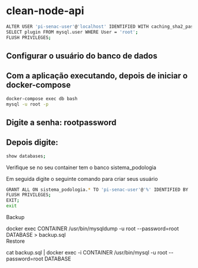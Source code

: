 # clean-node-api

```bash
ALTER USER 'pi-senac-user'@'localhost' IDENTIFIED WITH caching_sha2_password BY 'pi-senac';
SELECT plugin FROM mysql.user WHERE User = 'root';
FLUSH PRIVILEGES;
```

## Configurar o usuário do banco de dados

## Com a aplicação executando, depois de iniciar o docker-compose

```bash
docker-compose exec db bash
mysql -u root -p
```

## Digite a senha: rootpassword

## Depois digite:

```bash
show databases;
```

Verifique se no seu container tem o banco sistema_podologia

Em seguida digite o seguinte comando para criar seus usuário

```bash
GRANT ALL ON sistema_podologia.* TO 'pi-senac-user'@'%' IDENTIFIED BY 'pi-senac';
FLUSH PRIVILEGES;
EXIT;
exit
```
Backup

docker exec CONTAINER /usr/bin/mysqldump -u root --password=root DATABASE > backup.sql   
Restore

cat backup.sql | docker exec -i CONTAINER /usr/bin/mysql -u root --password=root DATABASE